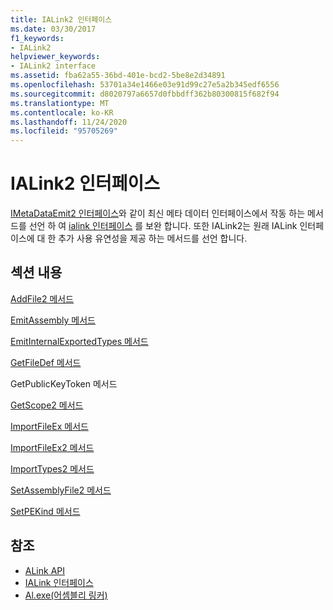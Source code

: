 ```yaml
---
title: IALink2 인터페이스
ms.date: 03/30/2017
f1_keywords:
- IALink2
helpviewer_keywords:
- IALink2 interface
ms.assetid: fba62a55-36bd-401e-bcd2-5be8e2d34891
ms.openlocfilehash: 53701a34e1466e03e91d99c27e5a2b345edf6556
ms.sourcegitcommit: d8020797a6657d0fbbdff362b80300815f682f94
ms.translationtype: MT
ms.contentlocale: ko-KR
ms.lasthandoff: 11/24/2020
ms.locfileid: "95705269"
---
```

# <a name="ialink2-interface"></a>IALink2 인터페이스

[IMetaDataEmit2 인터페이스](../metadata/imetadataemit2-interface.md)와 같이 최신 메타 데이터 인터페이스에서 작동 하는 메서드를 선언 하 여 [ialink 인터페이스](ialink-interface.md) 를 보완 합니다. 또한 IALink2는 원래 IALink 인터페이스에 대 한 추가 사용 유연성을 제공 하는 메서드를 선언 합니다.  
  
## <a name="in-this-section"></a>섹션 내용  

 [AddFile2 메서드](addfile2-method.md)  
  
 [EmitAssembly 메서드](emitassembly-method.md)  
  
 [EmitInternalExportedTypes 메서드](emitinternalexportedtypes-method.md)  
  
 [GetFileDef 메서드](getfiledef-method.md)  
  
 GetPublicKeyToken 메서드  
  
 [GetScope2 메서드](getscope2-method.md)  
  
 [ImportFileEx 메서드](importfileex-method.md)  
  
 [ImportFileEx2 메서드](importfileex2-method.md)  
  
 [ImportTypes2 메서드](importtypes2-method.md)  
  
 [SetAssemblyFile2 메서드](setassemblyfile2-method.md)  
  
 [SetPEKind 메서드](setpekind-method.md)  
  
## <a name="see-also"></a>참조

- [ALink API](index.md)
- [IALink 인터페이스](ialink-interface.md)
- [Al.exe(어셈블리 링커)](../../tools/al-exe-assembly-linker.md)

